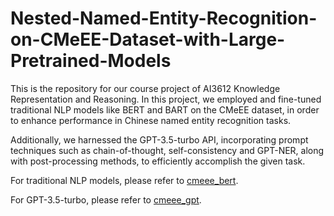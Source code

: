 # Nested-Named-Entity-Recognition-on-CMeEE-Dataset-with-Large-Pretrained-Models

This is the repository for our course project of AI3612 Knowledge Representation and Reasoning. In this project, we employed and fine-tuned traditional NLP models like BERT and BART on the CMeEE dataset, in order to enhance performance in Chinese named entity recognition tasks. 

Additionally, we harnessed the GPT-3.5-turbo API, incorporating prompt techniques such as chain-of-thought, self-consistency and GPT-NER, along with post-processing methods, to efficiently accomplish the given task.

For traditional NLP models, please refer to [cmeee_bert](./cmeee_bert/).

For GPT-3.5-turbo, please refer to [cmeee_gpt](./cmeee_gpt/).